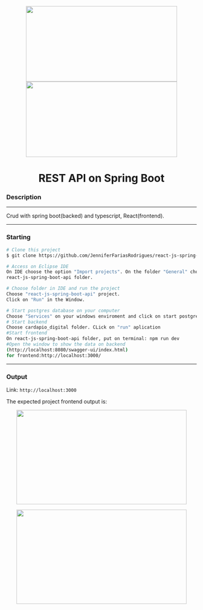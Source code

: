  <p align="center">
 <img src="https://encrypted-tbn0.gstatic.com/images?q=tbn:ANd9GcTynGNI5-C7YGr5Wx5owPqTBG7xL2fv_Zh3bQ&s.jpeg" height="200" width="400">  
 <img src="https://hermes.dio.me/articles/cover/fb641ee6-0898-4a1d-8f6a-b7816e787c22.png" height="200" width="400>
 <img src="https://devsagaz.com.br/content/images/2023/05/Ekran-Resmi-2019-11-18-18.08.13.png" height="200" width="400 </p>
<p align="center">
</p>
 <h1 align="center">REST API on Spring Boot</h1>



### Description 
---
Crud with spring boot(backed) and typescript, React(frontend).

---

### Starting
```bash
# Clone this project
$ git clone https://github.com/JenniferFariasRodrigues/react-js-spring-boot-api.git

# Access on Eclipse IDE
On IDE choose the option "Import projects". On the folder "General" choose "Existing Projects into workspace" and choose  
react-js-spring-boot-api folder.

# Choose folder in IDE and run the project
Choose "react-js-spring-boot-api" project.
Click on "Run" in the Window.

# Start postgres database on your computer
Choose "Services" on your windows enviroment and click on start postgres sql
# Start backend
Choose cardapio_digital folder. CLick on "run" aplication
#Start frontend
On react-js-spring-boot-api folder, put on terminal: npm run dev
#Open the window to show the data on backend
(http://localhost:8080/swagger-ui/index.html)
for frontend:http://localhost:3000/

```

---
### Output

Link:
```http://localhost:3000```



 The expected project frontend output is:
<p align="center">
 <img src="img/output.jpeg" height="250" width="450"> 
</p>
<p align="center">
 <img src="img/cadastro.jpeg" height="250" width="450"> 
</p>

